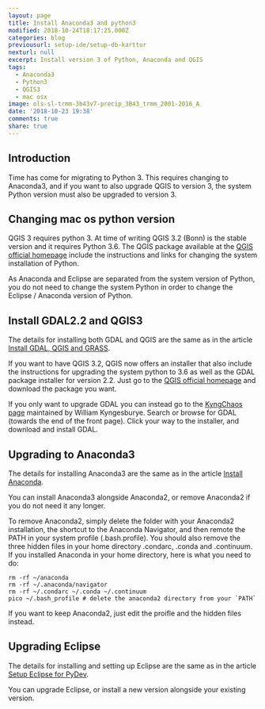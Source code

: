 ```yaml
---
layout: page
title: Install Anaconda3 and python3
modified: 2018-10-24T18:17:25.000Z
categories: blog
previousurl: setup-ide/setup-db-karttur
nexturl: null
excerpt: Install version 3 of Python, Anaconda and QGIS
tags:
  - Anaconda3
  - Python3
  - QGIS3
  - mac osx
image: ols-sl-trmm-3b43v7-precip_3B43_trmm_2001-2016_A
date: '2018-10-23 19:38'
comments: true
share: true
---
```

<script src="../../assets/js/karttur/togglediv.js"></script>

## Introduction

Time has come for migrating to Python 3. This requires changing to Anaconda3, and if you want to also upgrade QGIS to version 3, the system Python version must also be upgraded to version 3.

## Changing mac os python version

QGIS 3 requires python 3. At time of writing QGIS 3.2 (Bonn) is the stable version and it requires Python 3.6. The QGIS package available at the [QGIS official homepage](https://www.qgis.org/en/site/) include the instructions and links for changing the system installation of Python.

As Anaconda and Eclipse are separated from the system version of Python, you do not need to change the system Python in order to change the Eclipse / Anaconda version of Python.

## Install GDAL2.2 and QGIS3

The details for installing both GDAL and QGIS are the same as in the article [Install GDAL, QGIS and GRASS](../../setup-ide/install-gis/).

If you want to have QGIS 3.2, QGIS now offers an installer that also include the instructions for upgrading the system python to 3.6 as well as the GDAL package installer for version 2.2. Just go to the [QGIS official homepage](https://www.qgis.org/en/site/) and download the package you want.

If you only want to upgrade GDAL you can instead go to the [KyngChaos page](http://www.kyngchaos.com/) maintained by William Kyngesburye. Search or browse for GDAL (towards the end of the front page). Click your way to the installer, and download and install GDAL.

## Upgrading to Anaconda3

The details for installing Anaconda3 are the same as in the article [Install Anaconda](../../setup-ide/install-anaconda/).

You can install Anaconda3 alongside Anaconda2, or remove Anaconda2 if you do not need it any longer.

To remove Anaconda2, simply delete the folder with your Anaconda2 installation, the shortcut to the Anaconda Navigator, and then remote the PATH in your system profile (.bash.profile). You should also remove the three hidden files in your home directory <span class='file'>.condarc</span>,  <span class='file'>.conda</span>  and <span class='file'>.continuum</span>. If you installed Anaconda in your home directory, here is what you need to do:

```
rm -rf ~/anaconda
rm -rf ~/.anaconda/navigator
rm -rf ~/.condarc ~/.conda ~/.continuum
pico ~/.bash_profile # delete the anaconda2 directory from your `PATH`
```

If you want to keep Anaconda2, just edit the proifle and the hidden files instead.

## Upgrading Eclipse

The details for installing and setting up Eclipse are the same as in the article [Setup Eclipse for PyDev](../../setup-ide/install-eclipse/).

You can upgrade Eclipse, or install a new version alongside your existing version.
